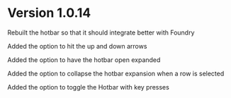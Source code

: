 # Version 1.0.14

Rebuilt the hotbar so that it should integrate better with Foundry

Added the option to hit the up and down arrows

Added the option to have the hotbar open expanded

Added the option to collapse the hotbar expansion when a row is selected

Added the option to toggle the Hotbar with key presses


